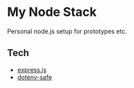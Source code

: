 # My Node Stack

Personal node.js setup for prototypes etc.

## Tech

- [express.js](http://expressjs.com/)
- [dotenv-safe](https://www.npmjs.com/package/dotenv-safe)
